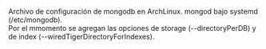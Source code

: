 Archivo de configuración de mongodb en ArchLinux. 
mongod bajo systemd (/etc/mongodb).  
Por el mmomento se agregan las opciones de storage (--directoryPerDB) y de index (--wiredTigerDirectoryForIndexes). 

